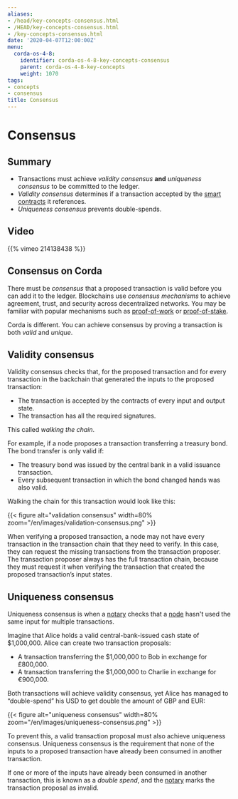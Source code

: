 ```yaml
---
aliases:
- /head/key-concepts-consensus.html
- /HEAD/key-concepts-consensus.html
- /key-concepts-consensus.html
date: '2020-04-07T12:00:00Z'
menu:
  corda-os-4-8:
    identifier: corda-os-4-8-key-concepts-consensus
    parent: corda-os-4-8-key-concepts
    weight: 1070
tags:
- concepts
- consensus
title: Consensus
---
```


# Consensus

## Summary

* Transactions must achieve *validity consensus* **and** *uniqueness consensus* to be committed to the ledger.
* *Validity consensus* determines if a transaction accepted by the [smart contracts](key-concepts-contracts.md) it references.
* *Uniqueness consensus* prevents double-spends.

## Video

{{% vimeo 214138438 %}}

## Consensus on Corda
There must be *consensus* that a proposed transaction is valid before you can add it to the ledger. Blockchains use *consensus mechanisms* to achieve agreement, trust, and security across decentralized networks. You may be familiar with popular mechanisms such as [proof-of-work](https://www.investopedia.com/terms/p/proof-work.asp) or [proof-of-stake](https://www.investopedia.com/terms/p/proof-stake-pos.asp).

Corda is different. You can achieve consensus by proving a transaction is both *valid* and *unique*.

## Validity consensus

Validity consensus checks that, for the proposed transaction and for every transaction in the backchain that generated the inputs to the proposed transaction:

* The transaction is accepted by the contracts of every input and output state.
* The transaction has all the required signatures.

This called *walking the chain*.

For example, if a node proposes a transaction
transferring a treasury bond. The bond transfer is only valid if:

* The treasury bond was issued by the central bank in a valid issuance transaction.
* Every subsequent transaction in which the bond changed hands was also valid.

Walking the chain for this transaction would look like this:

{{< figure alt="validation consensus" width=80% zoom="/en/images/validation-consensus.png" >}}

When verifying a proposed transaction, a node may not have every transaction in the transaction chain that they
need to verify. In this case, they can request the missing transactions from the transaction proposer. The
transaction proposer always has the full transaction chain, because they must request it when
verifying the transaction that created the proposed transaction’s input states.

## Uniqueness consensus

Uniqueness consensus is when a [notary](key-concepts-notaries.md) checks that a [node](key-concepts-node.md) hasn't used the same input for multiple transactions.

Imagine that Alice holds a valid central-bank-issued cash state of $1,000,000. Alice can create two transaction
proposals:

* A transaction transferring the $1,000,000 to Bob in exchange for £800,000.
* A transaction transferring the $1,000,000 to Charlie in exchange for €900,000.

Both transactions will achieve validity consensus, yet Alice has managed to “double-spend” his USD to get double the amount of GBP and EUR:

{{< figure alt="uniqueness consensus" width=80% zoom="/en/images/uniqueness-consensus.png" >}}

To prevent this, a valid transaction proposal must also achieve uniqueness consensus. Uniqueness consensus is the
requirement that none of the inputs to a proposed transaction have already been consumed in another transaction.

If one or more of the inputs have already been consumed in another transaction, this is known as a *double spend*,
and the [notary](key-concepts-notaries.md) marks the transaction proposal as invalid.


